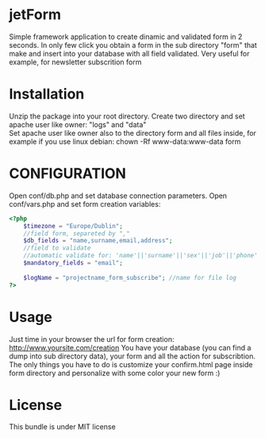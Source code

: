 jetForm
=======

Simple framework application to create dinamic and validated form in 2 seconds.
In only few click you obtain a form in the sub directory "form" that make and insert into your database with all field validated.
Very useful for example, for newsletter subscrition form


Installation
============

Unzip the package into your root directory.
Create two directory and set apache user like owner: "logs" and "data"  
Set apache user like owner also to the directory form and all files inside, for example if you use linux debian: chown -Rf www-data:www-data form 


CONFIGURATION
============

Open conf/db.php and set database connection parameters.
Open conf/vars.php and set form creation variables:

```php
<?php
    $timezone = "Europe/Dublin";
    //field form, separeted by ","
    $db_fields = "name,surname,email,address"; 
    //field to validate
    //automatic validate for: 'name'||'surname'||'sex'||'job'||'phone'|| 'address' || 'city' || 'cap' || 'nation' || age || email || privacy1 || privacy2
    $mandatory_fields = "email"; 
    
    $logName = "projectname_form_subscribe"; //name for file log
?>
```

Usage
=====

Just time in your browser the url for form creation: http://www.yoursite.com/creation 
You have your database  (you can find a dump into sub directory data), your form and all the action for subscribtion.
The only things you have to do is customize your confirm.html page inside form directory and personalize with some color your new form :)


License
=======

This bundle is under MIT license
